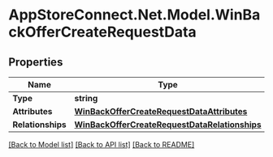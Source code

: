 # AppStoreConnect.Net.Model.WinBackOfferCreateRequestData

## Properties

Name | Type | Description | Notes
------------ | ------------- | ------------- | -------------
**Type** | **string** |  | 
**Attributes** | [**WinBackOfferCreateRequestDataAttributes**](WinBackOfferCreateRequestDataAttributes.md) |  | 
**Relationships** | [**WinBackOfferCreateRequestDataRelationships**](WinBackOfferCreateRequestDataRelationships.md) |  | 

[[Back to Model list]](../README.md#documentation-for-models) [[Back to API list]](../README.md#documentation-for-api-endpoints) [[Back to README]](../README.md)

